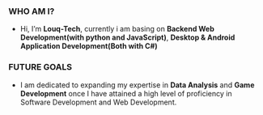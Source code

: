 ### WHO AM I?
- Hi, I’m __Louq-Tech__, currently i am basing on __Backend Web Development(with python and JavaScript)__, __Desktop & Android Application Development(Both with C#)__

### FUTURE GOALS
- I am dedicated to expanding my expertise in __Data Analysis__ and __Game Development__ once I have attained a high level of proficiency in Software Development and Web Development.
